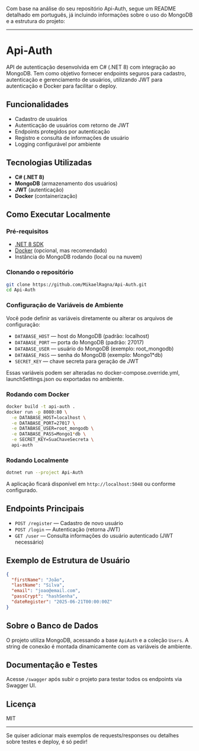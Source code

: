 Com base na análise do seu repositório Api-Auth, segue um README detalhado em português, já incluindo informações sobre o uso do MongoDB e a estrutura do projeto:

---

# Api-Auth

API de autenticação desenvolvida em C# (.NET 8) com integração ao MongoDB. Tem como objetivo fornecer endpoints seguros para cadastro, autenticação e gerenciamento de usuários, utilizando JWT para autenticação e Docker para facilitar o deploy.

## Funcionalidades

- Cadastro de usuários
- Autenticação de usuários com retorno de JWT
- Endpoints protegidos por autenticação
- Registro e consulta de informações de usuário
- Logging configurável por ambiente

## Tecnologias Utilizadas

- **C# (.NET 8)**
- **MongoDB** (armazenamento dos usuários)
- **JWT** (autenticação)
- **Docker** (containerização)

## Como Executar Localmente

### Pré-requisitos

- [.NET 8 SDK](https://dotnet.microsoft.com/en-us/download)
- [Docker](https://www.docker.com/) (opcional, mas recomendado)
- Instância do MongoDB rodando (local ou na nuvem)

### Clonando o repositório

```bash
git clone https://github.com/MikaelRagna/Api-Auth.git
cd Api-Auth
```

### Configuração de Variáveis de Ambiente

Você pode definir as variáveis diretamente ou alterar os arquivos de configuração:

- `DATABASE_HOST` — host do MongoDB (padrão: localhost)
- `DATABASE_PORT` — porta do MongoDB (padrão: 27017)
- `DATABASE_USER` — usuário do MongoDB (exemplo: root_mongodb)
- `DATABASE_PASS` — senha do MongoDB (exemplo: Mongo1*db)
- `SECRET_KEY` — chave secreta para geração de JWT

Essas variáveis podem ser alteradas no docker-compose.override.yml, launchSettings.json ou exportadas no ambiente.

### Rodando com Docker

```bash
docker build -t api-auth .
docker run -p 8080:80 \
  -e DATABASE_HOST=localhost \
  -e DATABASE_PORT=27017 \
  -e DATABASE_USER=root_mongodb \
  -e DATABASE_PASS=Mongo1*db \
  -e SECRET_KEY=SuaChaveSecreta \
  api-auth
```

### Rodando Localmente

```bash
dotnet run --project Api-Auth
```

A aplicação ficará disponível em `http://localhost:5048` ou conforme configurado.

## Endpoints Principais

- `POST /register` — Cadastro de novo usuário
- `POST /login` — Autenticação (retorna JWT)
- `GET /user` — Consulta informações do usuário autenticado (JWT necessário)

## Exemplo de Estrutura de Usuário

```json
{
  "firstName": "João",
  "lastName": "Silva",
  "email": "joao@email.com",
  "passCrypt": "hashSenha",
  "dateRegister": "2025-06-21T00:00:00Z"
}
```

## Sobre o Banco de Dados

O projeto utiliza MongoDB, acessando a base `ApiAuth` e a coleção `Users`. A string de conexão é montada dinamicamente com as variáveis de ambiente.

## Documentação e Testes

Acesse `/swagger` após subir o projeto para testar todos os endpoints via Swagger UI.

## Licença

MIT

---

Se quiser adicionar mais exemplos de requests/responses ou detalhes sobre testes e deploy, é só pedir!
